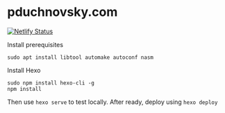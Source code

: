 # pduchnovsky.com
[![Netlify Status](https://api.netlify.com/api/v1/badges/0d0020b0-d9bc-4258-b04e-602d96c7fa95/deploy-status)](https://app.netlify.com/sites/gallant-golick-bdb929/deploys)

Install prerequisites

    sudo apt install libtool automake autoconf nasm

Install Hexo

    sudo npm install hexo-cli -g
    npm install

Then use `hexo serve` to test locally.
After ready, deploy using `hexo deploy`
